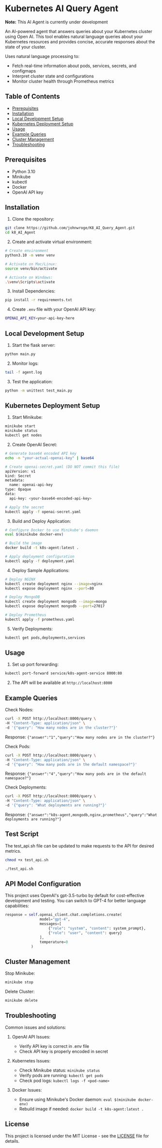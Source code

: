 # Kubernetes AI Query Agent

**Note:** This AI Agent is currently under development

An AI-powered agent that answers queries about your Kubernetes cluster using Open AI. This tool enables natural language queries about your Kubernetes resources and provides concise, accurate responses about the state of your cluster.

Uses natural language processing to:
- Fetch real-time information about pods, services, secrets, and configmaps
- Interpret cluster state and configurations
- Monitor cluster health through Prometheus metrics

## Table of Contents
- [Prerequisites](#prerequisites)
- [Installation](#installation)
- [Local Development Setup](#local-development-setup)
- [Kubernetes Deployment Setup](#kubernetes-deployment-setup)
- [Usage](#usage)
- [Example Queries](#example-queries)
- [Cluster Management](#cluster-management)
- [Troubleshooting](#troubleshooting)

## Prerequisites
- Python 3.10
- Minikube
- kubectl
- Docker
- OpenAI API key

## Installation

1. Clone the repository:
```bash
git clone https://github.com/johnwroge/K8_AI_Query_Agent.git
cd k8_AI_Agent
```

2. Create and activate virtual environment:
```bash
# Create environment
python3.10 -m venv venv

# Activate on Mac/Linux:
source venv/bin/activate

# Activate on Windows:
.\venv\Scripts\activate
```

3. Install Dependencies:
```bash
pip install -r requirements.txt
```

4. Create `.env` file with your OpenAI API key:
```bash
OPENAI_API_KEY=your-api-key-here
```

## Local Development Setup

1. Start the flask server:
```bash
python main.py
```

2. Monitor logs:
```bash
tail -f agent.log
```

3. Test the application:
```bash
python -m unittest test_main.py
```

## Kubernetes Deployment Setup

1. Start Minikube:
```bash
minikube start
minikube status
kubectl get nodes
```

2. Create OpenAI Secret:
```bash
# Generate base64 encoded API key
echo -n "your-actual-openai-key" | base64

# Create openai-secret.yaml (DO NOT commit this file)
apiVersion: v1
kind: Secret
metadata:
  name: openai-api-key
type: Opaque
data:
  api-key: <your-base64-encoded-api-key>

# Apply the secret
kubectl apply -f openai-secret.yaml
```

3. Build and Deploy Application:
```bash
# Configure Docker to use Minikube's daemon
eval $(minikube docker-env)

# Build the image
docker build -t k8s-agent:latest .

# Apply deployment configuration
kubectl apply -f deployment.yaml
```

4. Deploy Sample Applications:
```bash
# Deploy NGINX
kubectl create deployment nginx --image=nginx
kubectl expose deployment nginx --port=80

# Deploy MongoDB
kubectl create deployment mongodb --image=mongo
kubectl expose deployment mongodb --port=27017

# Deploy Prometheus
kubectl apply -f prometheus.yaml
```

5. Verify Deployments:
```bash
kubectl get pods,deployments,services
```

## Usage

1. Set up port forwarding:
```bash
kubectl port-forward service/k8s-agent-service 8000:80
```

2. The API will be available at `http://localhost:8000`

## Example Queries

Check Nodes:
```bash
curl -X POST http://localhost:8000/query \
-H "Content-Type: application/json" \
-d '{"query": "How many nodes are in the cluster?"}'
```
Response: `{"answer":"1","query":"How many nodes are in the cluster?"}`

Check Pods:
```bash
curl -X POST http://localhost:8000/query \
-H "Content-Type: application/json" \
-d '{"query": "How many pods are in the default namespace?"}'
```
Response: `{"answer":"4","query":"How many pods are in the default namespace?"}`

Check Deployments:
```bash
curl -X POST http://localhost:8000/query \
-H "Content-Type: application/json" \
-d '{"query": "What deployments are running?"}'
```
Response: `{"answer":"k8s-agent,mongodb,nginx,prometheus","query":"What deployments are running?"}`

## Test Script

The test_api.sh file can be updated to make requests to the API for desired metrics. 

```bash
chmod +x test_api.sh

./test_api.sh
```

## API Model Configuration

This project uses OpenAI's gpt-3.5-turbo by default for cost-effective development and testing.
You can switch to GPT-4 for better language capabilities:

```python
response = self.openai_client.chat.completions.create(
                model="gpt-4",
                messages=[
                    {"role": "system", "content": system_prompt},
                    {"role": "user", "content": query}
                ],
                temperature=0
            )
```

## Cluster Management

Stop Minikube:
```bash
minikube stop
```

Delete Cluster:
```bash
minikube delete
```

## Troubleshooting

Common issues and solutions:

1. OpenAI API Issues:
   - Verify API key is correct in .env file
   - Check API key is properly encoded in secret

2. Kubernetes Issues:
   - Check Minikube status: `minikube status`
   - Verify pods are running: `kubectl get pods`
   - Check pod logs: `kubectl logs -f <pod-name>`

3. Docker Issues:
   - Ensure using Minikube's Docker daemon: `eval $(minikube docker-env)`
   - Rebuild image if needed: `docker build -t k8s-agent:latest .`

## License

This project is licensed under the MIT License - see the [LICENSE](LICENSE) file for details.
